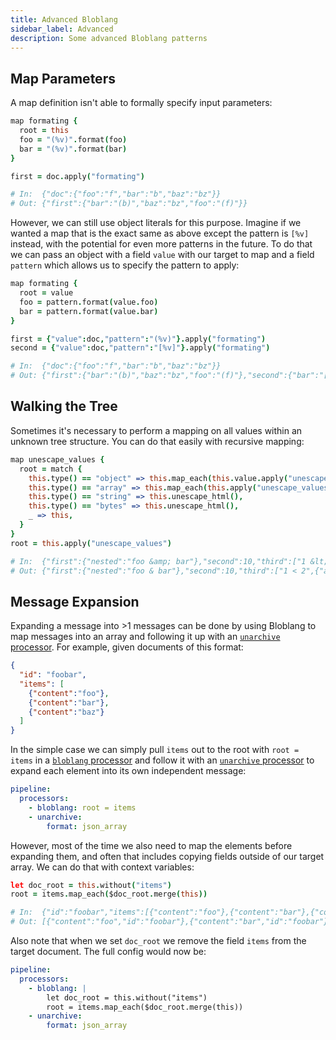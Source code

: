 ```yaml
---
title: Advanced Bloblang
sidebar_label: Advanced
description: Some advanced Bloblang patterns
---
```


## Map Parameters

A map definition isn't able to formally specify input parameters:

```coffee
map formating {
  root = this
  foo = "(%v)".format(foo)
  bar = "(%v)".format(bar)
}

first = doc.apply("formating")

# In:  {"doc":{"foo":"f","bar":"b","baz":"bz"}}
# Out: {"first":{"bar":"(b)","baz":"bz","foo":"(f)"}}
```

However, we can still use object literals for this purpose. Imagine if we wanted a map that is the exact same as above except the pattern is `[%v]` instead, with the potential for even more patterns in the future. To do that we can pass an object with a field `value` with our target to map and a field `pattern` which allows us to specify the pattern to apply:

```coffee
map formating {
  root = value
  foo = pattern.format(value.foo)
  bar = pattern.format(value.bar)
}

first = {"value":doc,"pattern":"(%v)"}.apply("formating")
second = {"value":doc,"pattern":"[%v]"}.apply("formating")

# In:  {"doc":{"foo":"f","bar":"b","baz":"bz"}}
# Out: {"first":{"bar":"(b)","baz":"bz","foo":"(f)"},"second":{"bar":"[b]","baz":"bz","foo":"[f]"}}
```

## Walking the Tree

Sometimes it's necessary to perform a mapping on all values within an unknown tree structure. You can do that easily with recursive mapping:

```coffee
map unescape_values {
  root = match {
    this.type() == "object" => this.map_each(this.value.apply("unescape_values")),
    this.type() == "array" => this.map_each(this.apply("unescape_values")),
    this.type() == "string" => this.unescape_html(),
    this.type() == "bytes" => this.unescape_html(),
    _ => this,
  }
}
root = this.apply("unescape_values")

# In:  {"first":{"nested":"foo &amp; bar"},"second":10,"third":["1 &lt; 2",{"also_nested":"2 &gt; 1"}]}
# Out: {"first":{"nested":"foo & bar"},"second":10,"third":["1 < 2",{"also_nested":"2 > 1"}]}
```

## Message Expansion

Expanding a message into >1 messages can be done by using Bloblang to map messages into an array and following it up with an [`unarchive` processor][processors.unarchive]. For example, given documents of this format:

```json
{
  "id": "foobar",
  "items": [
    {"content":"foo"},
    {"content":"bar"},
    {"content":"baz"}
  ]
}
```

In the simple case we can simply pull `items` out to the root with `root = items` in a [`bloblang` processor][processors.bloblang] and follow it with an [`unarchive` processor][processors.unarchive] to expand each element into its own independent message:

```yaml
pipeline:
  processors:
    - bloblang: root = items
    - unarchive:
        format: json_array
```

However, most of the time we also need to map the elements before expanding them, and often that includes copying fields outside of our target array. We can do that with context variables:

```coffee
let doc_root = this.without("items")
root = items.map_each($doc_root.merge(this))

# In:  {"id":"foobar","items":[{"content":"foo"},{"content":"bar"},{"content":"baz"}]}
# Out: [{"content":"foo","id":"foobar"},{"content":"bar","id":"foobar"},{"content":"baz","id":"foobar"}]
```

Also note that when we set `doc_root` we remove the field `items` from the target document. The full config would now be:

```yaml
pipeline:
  processors:
    - bloblang: |
        let doc_root = this.without("items")
        root = items.map_each($doc_root.merge(this))
    - unarchive:
        format: json_array
```

[processors.bloblang]: /docs/components/processors/bloblang
[processors.unarchive]: /docs/components/processors/unarchive
